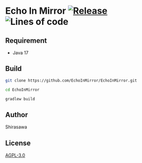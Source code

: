 # Echo In Mirror [![Release](https://github.com/EchoInMirror/EchoInMirror/actions/workflows/release.yml/badge.svg)](https://github.com/EchoInMirror/EchoInMirror/actions/workflows/release.yml) ![Lines of code](https://img.shields.io/tokei/lines/github/EchoInMirror/EchoInMirror)

## Requirement

- Java 17

## Build

```bash
git clone https://github.com/EchoInMirror/EchoInMirror.git

cd EchoInMirror

gradlew build
```

## Author

Shirasawa

## License

[AGPL-3.0](./LICENSE)
